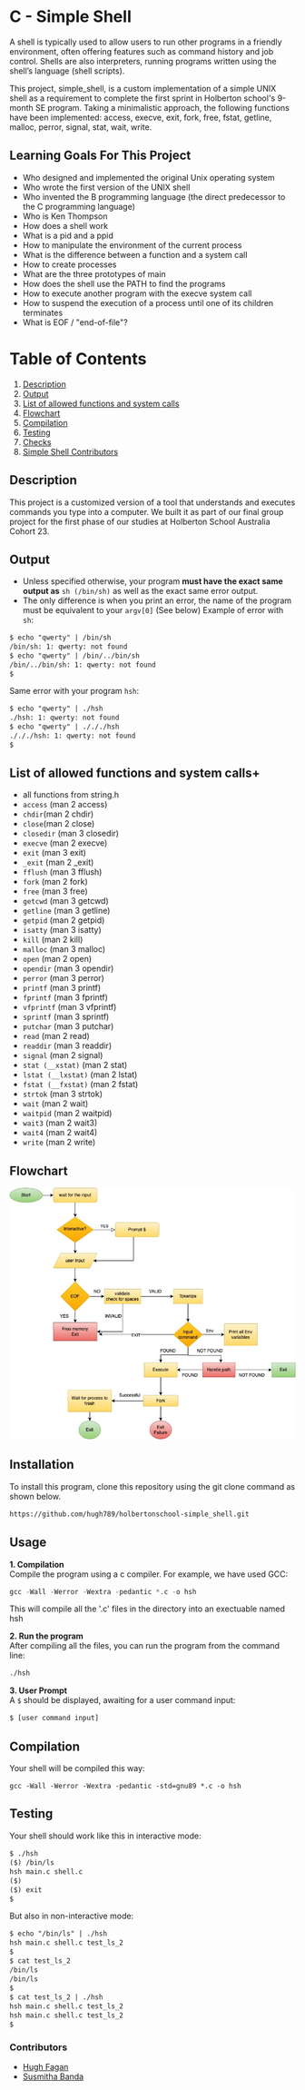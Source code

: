 # C -  Simple Shell
A shell is typically used to allow users to run other programs in a friendly environment, often offering features such as command
history and job control. Shells are also interpreters, running programs written using the shell’s
language (shell scripts).

This project, simple_shell, is a custom implementation of a simple UNIX shell as a requirement to complete the first sprint in Holberton school's 9-month SE program. Taking a minimalistic approach, the following functions have been implemented: access, execve, exit, fork, free, fstat, getline, malloc, perror, signal, stat, wait, write.


## Learning Goals For This Project
- Who designed and implemented the original Unix operating system
- Who wrote the first version of the UNIX shell
- Who invented the B programming language (the direct predecessor to the C programming language)
- Who is Ken Thompson
- How does a shell work
- What is a pid and a ppid
- How to manipulate the environment of the current process
- What is the difference between a function and a system call
- How to create processes
- What are the three prototypes of main
- How does the shell use the PATH to find the programs
- How to execute another program with the execve system call
- How to suspend the execution of a process until one of its children terminates
- What is EOF / "end-of-file"?

# Table of Contents
1. [Description](#description)
2. [Output](#output)
3. [List of allowed functions and system calls](#list-of-allowed-functions-and-system-calls)
4. [Flowchart](#flowchart)
5. [Compilation](#Compilation)
6. [Testing](#testing)
7. [Checks](#checks)
8. [Simple Shell Contributors](#contirbutors)

## Description
This project is a customized version of a tool that understands and executes commands you type into a computer. We built it as part of our final group project for the first phase of our studies at Holberton School Australia Cohort 23.

## Output
- Unless specified otherwise, your program **must have the exact same output as** ```sh (/bin/sh)``` as well as the exact same error output.
- The only difference is when you print an error, the name of the program must be equivalent to your ```argv[0]``` (See below)
Example of error with ```sh```:

```
$ echo "qwerty" | /bin/sh
/bin/sh: 1: qwerty: not found
$ echo "qwerty" | /bin/../bin/sh
/bin/../bin/sh: 1: qwerty: not found
$
```

Same error with your program ```hsh```:

```
$ echo "qwerty" | ./hsh
./hsh: 1: qwerty: not found
$ echo "qwerty" | ./././hsh
./././hsh: 1: qwerty: not found
$

```
## List of allowed functions and system calls+
- all functions from string.h
- ```access``` (man 2 access)
- ```chdir```(man 2 chdir)
- ```close```(man 2 close)
- ```closedir``` (man 3 closedir)
- ```execve``` (man 2 execve)
- ```exit``` (man 3 exit)
- ```_exit``` (man 2 _exit)
- ```fflush``` (man 3 fflush)
- ```fork``` (man 2 fork)
- ```free``` (man 3 free)
- ```getcwd``` (man 3 getcwd)
- ```getline``` (man 3 getline)
- ```getpid``` (man 2 getpid)
- ```isatty``` (man 3 isatty)
- ```kill``` (man 2 kill)
- ```malloc``` (man 3 malloc)
- ```open``` (man 2 open)
- ```opendir``` (man 3 opendir)
- ```perror``` (man 3 perror)
- ```printf``` (man 3 printf)
- ```fprintf``` (man 3 fprintf)
- ```vfprintf``` (man 3 vfprintf)
- ```sprintf``` (man 3 sprintf)
- ```putchar``` (man 3 putchar)
- ```read``` (man 2 read)
- ```readdir``` (man 3 readdir)
- ```signal``` (man 2 signal)
- ```stat (__xstat)``` (man 2 stat)
- ```lstat (__lxstat)``` (man 2 lstat)
- ```fstat (__fxstat)``` (man 2 fstat)
- ```strtok``` (man 3 strtok)
- ```wait``` (man 2 wait)
- ```waitpid``` (man 2 waitpid)
- ```wait3``` (man 2 wait3)
- ```wait4``` (man 2 wait4)
- ```write``` (man 2 write)

## Flowchart
![SimpleShell_Flowchart.jpg](https://github.com/hugh789/holbertonschool-simple_shell/blob/main/SimpleShell_Flowchart.jpg)
## Installation
To install this program, clone this repository using the git clone command as shown below.
```bash
https://github.com/hugh789/holbertonschool-simple_shell.git
```

## Usage 
**1. Compilation**<br>
Compile the program using a c compiler. For example, we have used GCC:
```C
gcc -Wall -Werror -Wextra -pedantic *.c -o hsh
```
This will compile all the '.c' files in the directory into an exectuable named hsh

**2. Run the program**<br>
After compiling all the files, you can run the program from the command line:
```bash
./hsh
```

**3. User Prompt**<br>
A ```$``` should be displayed, awaiting for a user command input:
```bash
$ [user command input]
```

## Compilation
Your shell will be compiled this way:

```
gcc -Wall -Werror -Wextra -pedantic -std=gnu89 *.c -o hsh
```

## Testing
Your shell should work like this in interactive mode:

```
$ ./hsh
($) /bin/ls
hsh main.c shell.c
($)
($) exit
$
```

But also in non-interactive mode:

```
$ echo "/bin/ls" | ./hsh
hsh main.c shell.c test_ls_2
$
$ cat test_ls_2
/bin/ls
/bin/ls
$
$ cat test_ls_2 | ./hsh
hsh main.c shell.c test_ls_2
hsh main.c shell.c test_ls_2
$
```

### Contributors
- [Hugh Fagan](https://github.com/hugh789)
- [Susmitha Banda](https://github.com/Susmitha-Banda)
